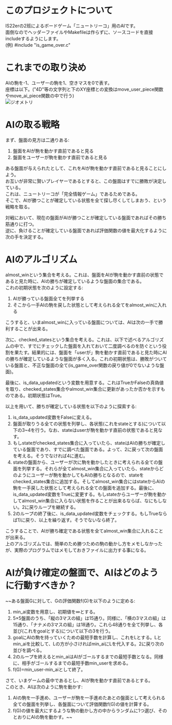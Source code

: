 # このプロジェクトについて
IS22erの2班によるボードゲーム「ニュートリーコ」用のAIです。  
面倒なのでヘッダーファイルやMakefileは作らずに、ソースコードを直接includeするようにします。  
(例) #include "is_game_over.c"

# これまでの取り決め
AIの駒を-1、ユーザーの駒を1、空きマスを0で表す。  
座標は以下。("4D"等の文字列と下のXY座標との変換はmove_user_piece関数やmove_ai_piece関数の中で行う)  
![ジオメトリ](https://user-images.githubusercontent.com/79792475/142727582-45234b19-c525-463a-aea4-45e7ef3e4ed7.png)

# AIの取る戦略
まず、盤面の見方は二通りある:
  1) 盤面をAIが駒を動かす直前であると見る
  2) 盤面をユーザーが駒を動かす直前であると見る

ある盤面が与えられたとして、これをAIが駒を動かす直前であると見ることにしよう。  
お互いが非常に賢いプレイヤーであるとすると、この盤面はすでに勝敗が決定している。  
これは、ニュートリーコが「完全情報ゲーム」であるためである。  
そこで、AIが勝つことが確定している状態を全て探し尽くしてしまおう、という戦略を取る。 

対戦において、現在の盤面がAIが勝つことが確定している盤面であればその勝ち筋通りに打つ。  
逆に、負けることが確定している盤面であれば評価関数の値を最大化するように次の手を決定する。

# AIのアルゴリズム
almost_winという集合を考える。これは、盤面をAIが駒を動かす直前の状態であると見た時に、AIの勝ちが確定しているような盤面の集合である。  
これの初期状態を次のように設定する:
  1) AIが勝っている盤面全てを列挙する
  2) そこから一手AIの駒を戻した状態として考えられる全てをalmost_winに入れる

こうすると、いまalmost_winに入っている盤面については、AIは次の一手で勝利することが出来る。

次に、checked_statesという集合を考える。これは、以下で述べるアルゴリズムの中で、すでにチェックした盤面を入れておいて二度調べるのを防ぐという役割を果たす。結果的には、盤面を「userが」駒を動かす直前であると見た時にAIの勝ちが確定しているような盤面が多く入る。これの初期状態は、勝敗がついている盤面と、不正な盤面の全て(is_game_over関数の戻り値が0でないような盤面)。

最後に、is_data_updatedという変数を用意する。これはTrueかFalseの真偽値を取り、checked_states集合やalmost_win集合に更新があったか否かを示すものである。初期状態はTrue。

以上を用いて、勝ちが確定している状態を以下のように探索する:
  1) is_data_updated変数をFalseに変える。
  2) 盤面が取りうる全ての状態を列挙し、各状態(これをstateとする)について以下の3~4を行う。なお、stateはuserが駒を動かす直前の状態であると見なす。
  3) もしstateがchecked_states集合に入っていたら、stateはAIの勝ちが確定している盤面であり、すでに調べた盤面である。よって、2に戻って次の盤面を考える。そうでなければ4に進む。
  4) stateの盤面から、ユーザーが次に駒を動かしたときに考えられる全ての盤面を列挙する。それらが全てalmost_win集合に入っていたら、stateからどのようにユーザーが駒を動かしてもAIの勝ちとなるので、stateをchecked_states集合に追加する。そしてalmost_win集合にはstateからAIの駒を一手戻した状態として考えられる全ての盤面を追加する。最後に、is_data_updated変数をTrueに変更する。もしstateからユーザーが駒を動かしてalmost_win集合に入らない状態を作ることが出来るならば、なにもしない。2に戻りループを継続する。
  5) 2のループの終了後に、is_data_updated変数をチェックする。もしTrueならば1)に戻り、以上を繰り返す。そうでないなら終了。

こうすることで、AIが勝ち確定である状態を全てalmost_win集合に入れることが出来る。  
上のアルゴリズムでは、簡単のため勝つための駒の動かし方をメモしなかったが、実際のプログラムではメモしておきファイルに出力する事になる。

# AIが負け確定の盤面で、AIはどのように行動すべきか？
~~ある盤面Gに対して、Gの評価関数f(G)を以下のように定める:
  1) min_ai変数を用意し、初期値を∞とする。
  2) 5×5盤面のうち、「縦の3マスの組」は15通り。同様に、「横の3マスの組」は15通り、「ナナメの3マスの組」は18通り。これら48通りを全て列挙し、各並び(これをgoalとする)について以下の3を行う。
  3) goalにAIの駒を持っていくための最短手数を計算し、これをLとする。Lとmin_aiを比較して、Lの方が小さければmin_aiにLを代入する。2に戻り次の並びを調べる。
  4) 2のループを終えるとmin_aiはAIがゴールするまでの最短手数となる。同様に、相手がゴールするまでの最短手数min_userを求める。
  5) f(G)=min_user-min_aiとして終了。

さて、いまゲームの最中であるとし、AIが駒を動かす直前であるとする。  
このとき、AIは次のように駒を動かす:
  1) AIの駒を一手進め、ユーザーが駒を一手進めたあとの盤面として考えられる全ての盤面を列挙し、各盤面について評価関数f(G)の値を計算する。
  2) f(G)の値を最大にするような駒の動かし方の中からランダムに1つ選び、そのとおりにAIの駒を動かす。~~

